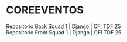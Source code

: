 # COREEVENTOS
[Repositorio Back Squad 1 | Django | CFI TDF 25](https://github.com/alkemyTech/CFITDF-Django-W2-Back-S1)  
Repositorio Front Squad 1 | Django | CFI TDF 25

